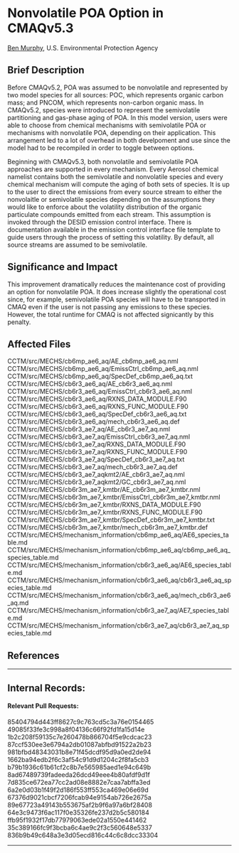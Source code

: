 # Nonvolatile POA Option in CMAQv5.3

[Ben Murphy](mailto:murphy.ben@epa.gov), U.S. Environmental Protection Agency


## Brief Description
Before CMAQv5.2, POA was assumed to be nonvolatile and represented by two model species for all sources: POC, which represents organic carbon mass; and PNCOM, which represents non-carbon organic mass. In CMAQv5.2, species were introduced to represent the semivolatile partitioning and gas-phase aging of POA. In this model version, users were able to choose from chemical mechanisms with semivolatile POA or mechanisms with nonvolatile POA, depending on their application. This arrangement led to a lot of overhead in both develpoment and use since the model had to be recompiled in order to toggle between options.  

Beginning with CMAQv5.3, both nonvolatile and semivolatile POA approaches are supported in every mechanism. Every Aerosol chemical namelist contains both the semivolatile and nonvolatile species and every chemical mechanism will compute the aging of both sets of species. It is up to the user to direct the emissions from every source stream to either the nonvolaitle or semivolatile species depending on the assumptions they would like to enforce about the volatility distribution of the organic particulate compounds emitted from each stream. This assumption is invoked through the DESID emission control interface. There is documentation available in the emission control interface file template to guide users through the process of setting this volatility. By default, all source streams are assumed to be semivolatile.

## Significance and Impact
This improvement dramatically reduces the maintenance cost of providing an option for nonvolatile POA. It does increase slightly the operational cost since, for example, semivolatile POA species will have to be transported in CMAQ even if the user is not passing any emissions to these species. However, the total runtime for CMAQ is not affected signicantly by this penalty.

## Affected Files
CCTM/src/MECHS/cb6mp_ae6_aq/AE_cb6mp_ae6_aq.nml  
CCTM/src/MECHS/cb6mp_ae6_aq/EmissCtrl_cb6mp_ae6_aq.nml  
CCTM/src/MECHS/cb6mp_ae6_aq/SpecDef_cb6mp_ae6_aq.txt  
CCTM/src/MECHS/cb6r3_ae6_aq/AE_cb6r3_ae6_aq.nml  
CCTM/src/MECHS/cb6r3_ae6_aq/EmissCtrl_cb6r3_ae6_aq.nml  
CCTM/src/MECHS/cb6r3_ae6_aq/RXNS_DATA_MODULE.F90  
CCTM/src/MECHS/cb6r3_ae6_aq/RXNS_FUNC_MODULE.F90  
CCTM/src/MECHS/cb6r3_ae6_aq/SpecDef_cb6r3_ae6_aq.txt  
CCTM/src/MECHS/cb6r3_ae6_aq/mech_cb6r3_ae6_aq.def  
CCTM/src/MECHS/cb6r3_ae7_aq/AE_cb6r3_ae7_aq.nml  
CCTM/src/MECHS/cb6r3_ae7_aq/EmissCtrl_cb6r3_ae7_aq.nml  
CCTM/src/MECHS/cb6r3_ae7_aq/RXNS_DATA_MODULE.F90  
CCTM/src/MECHS/cb6r3_ae7_aq/RXNS_FUNC_MODULE.F90  
CCTM/src/MECHS/cb6r3_ae7_aq/SpecDef_cb6r3_ae7_aq.txt  
CCTM/src/MECHS/cb6r3_ae7_aq/mech_cb6r3_ae7_aq.def  
CCTM/src/MECHS/cb6r3_ae7_aqkmt2/AE_cb6r3_ae7_aq.nml  
CCTM/src/MECHS/cb6r3_ae7_aqkmt2/GC_cb6r3_ae7_aq.nml  
CCTM/src/MECHS/cb6r3m_ae7_kmtbr/AE_cb6r3m_ae7_kmtbr.nml  
CCTM/src/MECHS/cb6r3m_ae7_kmtbr/EmissCtrl_cb6r3m_ae7_kmtbr.nml  
CCTM/src/MECHS/cb6r3m_ae7_kmtbr/RXNS_DATA_MODULE.F90  
CCTM/src/MECHS/cb6r3m_ae7_kmtbr/RXNS_FUNC_MODULE.F90  
CCTM/src/MECHS/cb6r3m_ae7_kmtbr/SpecDef_cb6r3m_ae7_kmtbr.txt  
CCTM/src/MECHS/cb6r3m_ae7_kmtbr/mech_cb6r3m_ae7_kmtbr.def  
CCTM/src/MECHS/mechanism_information/cb6mp_ae6_aq/AE6_species_table.md  
CCTM/src/MECHS/mechanism_information/cb6mp_ae6_aq/cb6mp_ae6_aq_species_table.md  
CCTM/src/MECHS/mechanism_information/cb6r3_ae6_aq/AE6_species_table.md  
CCTM/src/MECHS/mechanism_information/cb6r3_ae6_aq/cb6r3_ae6_aq_species_table.md  
CCTM/src/MECHS/mechanism_information/cb6r3_ae6_aq/mech_cb6r3_ae6_aq.md  
CCTM/src/MECHS/mechanism_information/cb6r3_ae7_aq/AE7_species_table.md  
CCTM/src/MECHS/mechanism_information/cb6r3_ae7_aq/cb6r3_ae7_aq_species_table.md  

## References

-----
## Internal Records:
#### Relevant Pull Requests:
85404794d443ff8627c9c763cd5c3a76e0154465  
49085f33fe3c998a8f04136c66f92fd1fa15d14e  
1b2c208f59135c7e260478b866704f5e9cdcac23  
87ccf530ee3e6794a2db01087abfbd91522a2b23  
981bfbd48343031b8e71f45dcdf95d9a0ed2de94  
1662ba94edb2f6c3af54c91d9d1204c2f8fa5cb3  
b79b1936c61b61cf2c8b7e565985aed1e94c649b  
8ad67489739fadeeda26dcd49eee4b80afdf9d1f  
7d835ce672ea77cc2ad08e8882e7caa7abffa3ed  
6a2e0d03b1f49f2d186f553ff553ca469e06e69d  
67376d9021cbcf7206fcab94e9154ab726e2675a  
89e67723a49143b553675af2b9f6a97a6bf28408  
64e3c9473f6ac117f0e35326fe237d2b5c580184  
ffb95f1932f17db77979063ede02a1550e441462  
35c389166fc9f3bcba6c4ae9c2f3c560648e5337  
836b9b49c648a3e3d05ecd816c44c6c8dcc33304  



-----

